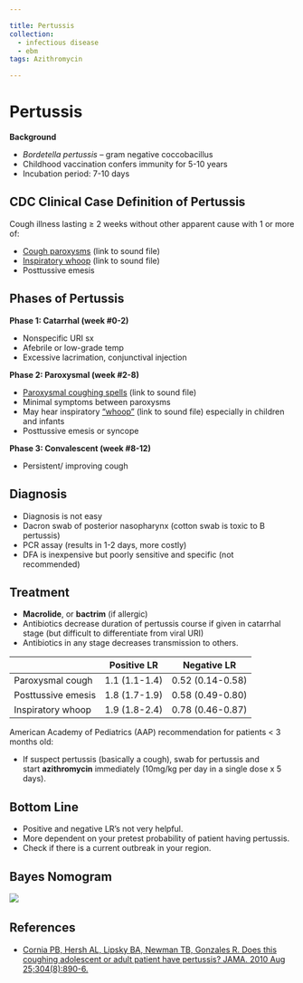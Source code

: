 ```yaml
---

title: Pertussis
collection:
  - infectious disease
  - ebm
tags: Azithromycin

---
```


# Pertussis

**Background**

-   *Bordetella pertussis* – gram negative coccobacillus
-   Childhood vaccination confers immunity for 5-10 years
-   Incubation period: 7-10 days 

## CDC Clinical Case Definition of Pertussis

Cough illness lasting ≥ 2 weeks without other apparent cause with 1 or more of:

-   [Cough paroxysms](http://www.immunizationed.org/Downloads/per.wav) (link to sound file)
-   [Inspiratory whoop](http://www.immunizationed.org/Downloads/per.wav) (link to sound file)
-   Posttussive emesis 

## Phases of Pertussis

**Phase 1: Catarrhal (week \#0-2)**

-   Nonspecific URI sx
-   Afebrile or low-grade temp
-   Excessive lacrimation, conjunctival injection 

**Phase 2: Paroxysmal (week \#2-8)**

-   [Paroxysmal coughing spells](http://www.immunizationed.org/Downloads/per.wav) (link to sound file)
-   Minimal symptoms between paroxysms
-   May hear inspiratory [“whoop”](http://www.immunizationed.org/Downloads/per.wav) (link to sound file) especially in children and infants
-   Posttussive emesis or syncope 

**Phase 3: Convalescent (week \#8-12)**

-   Persistent/ improving cough


## Diagnosis

-   Diagnosis is not easy
-   Dacron swab of posterior nasopharynx (cotton swab is toxic to B pertussis)
-   PCR assay (results in 1-2 days, more costly)
-   DFA is inexpensive but poorly sensitive and specific (not recommended) 


## Treatment

-   **Macrolide**, or **bactrim** (if allergic)
-   Antibiotics decrease duration of pertussis course if given in catarrhal stage (but difficult to differentiate from viral URI)
-   Antibiotics in any stage decreases transmission to others. 


|                    | Positive LR   | Negative LR      |
|--------------------|---------------|------------------|
| Paroxysmal cough   | 1.1 (1.1-1.4) | 0.52 (0.14-0.58) |
| Posttussive emesis | 1.8 (1.7-1.9) | 0.58 (0.49-0.80) |
| Inspiratory whoop  | 1.9 (1.8-2.4) | 0.78 (0.46-0.87) |

American Academy of Pediatrics (AAP) recommendation for patients &lt; 3 months old:

-   If suspect pertussis (basically a cough), swab for pertussis and start **<span class="drug">azithromycin</span>** immediately (10mg/kg per day in a single dose x 5 days). 

## Bottom Line

-   Positive and negative LR’s not very helpful.
-   More dependent on your pretest probability of patient having pertussis.
-   Check if there is a current outbreak in your region. 

## Bayes Nomogram

![](https://d2p53dh3qxfm0x.cloudfront.net/uploads/img/1jx/5/m/dd5f7747-98a5-58d9-868e-7d99bbca0289/640.png)
 

## References

-   [Cornia PB, Hersh AL, Lipsky BA, Newman TB, Gonzales R. Does this coughing adolescent or adult patient have pertussis? JAMA. 2010 Aug 25;304(8):890-6.](http://www.ncbi.nlm.nih.gov/pubmed/?term=20736473)
